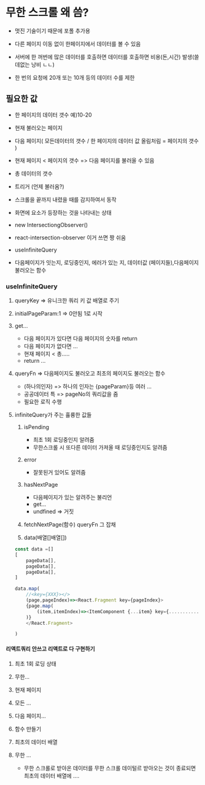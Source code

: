 # 무한 스크롤 왜 씀?

- 멋진 기술이기 때문에 포폴 추가용

- 다른 페이지 이동 없이 한페이지에서 데이터를 볼 수 있음
- 서버에 한 꺼번에 많은 데이터를 호출하면 데이터를 호출하면 비용(돈,시간) 발생(쓸데없는 낭비 ㄴㄴ)
- 한 번의 요청에 20개 또는 10개 등의 데이터 수를 제한

## 필요한 값

- 한 페이지의 데이터 갯수 예)10-20
- 현재 불러오는 페이지
- 다음 페이지( 모든데이터의 갯수 / 한 페이지의 데이터 값 올림처림 = 페이지의 갯수 )
- 현재 페이지 < 페이지의 갯수 => 다음 페이지를 불러올 수 있음
- 총 데이터의 갯수

- 트리거 (언제 불러옴?)
- 스크롤을 끝까지 내렸을 때를 감지하여서 동작
- 화면에 요소가 등장하는 것을 나타내는 상태
- new IntersectiongObserver()
- react-intersection-observer 이거 쓰면 짱 쉬움
- useInfiniteQuery
- 다음페이지가 잇는지, 로딩중인지, 에러가 있는 지, 데이터값 (페이지들),다음페이지 불러오는 함수

### useInfiniteQuery

1. queryKey => 유니크한 쿼리 키 값 배열로 주기

2. initialPageParam:1 => 0안됨 1로 시작

3. get...

   - 다음 페이지가 있다면 다음 페이지의 숫자를 return
   - 다음 페이지가 없다면 ...
   - 현재 페이지 < 총.....
   - return ...

4. queryFn => 다음페이지도 불러오고 최초의 페이지도 불러오는 함수

   - (하나의인자) => 하나의 인자는 {pageParam}등 여러 ...
   - 공공데이터 특 => pageNo의 쿼리값을 줌
   - 필요한 로직 수행

5. infiniteQuery가 주는 휼륭한 값들

   1. isPending

      - 최초 1회 로딩중인지 알려줌
      - 무한스크롤 시 또다른 데이터 가져올 때 로딩중인지도 알려줌

   2. error

      - 잘못된거 있어도 알려줌

   3. hasNextPage

      - 다음페이지가 있는 알려주는 불리언
      - get...
      - undfined => 거짓

   4. fetchNextPage(함수)
      queryFn 그 잡채

   5. data(배열[]배열[])

   ```javascript
   const data =[]
   [
       pageData[],
       pageData[],
       pageData[],
   ]

   data.map(
       //<key={XXX}></>
       (page,pageIndex)=><React.Fragment key={pageIndex}>
       {page.map(
           (item,itemIndex)=><ItemComponent {...item} key={.................}/>
       )}
       </React.Fragment>

   )
   ```

#### 리액트쿼리 안쓰고 리액트로 다 구현하기

1. 최초 1회 로딩 상태
2. 무한...
3. 현재 페이지
4. 모든 ...
5. 다음 페이지...
6. 함수 만들기
7. 최초의 데이터 배열
8. 무한 ...

   - 무한 스크롤로 받아온 데이터를 무한 스크롤 데이털르 받아오는 것이 종료되면 최초의 데이터 배열에 ....
